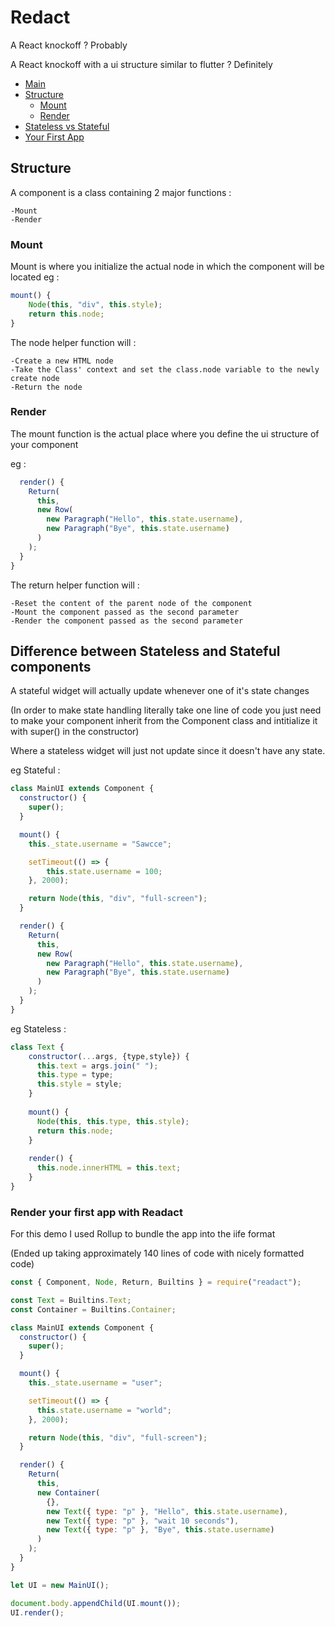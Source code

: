 # Redact

A React knockoff ? Probably

A React knockoff with a ui structure similar to flutter ? Definitely

- [Main](#redact)
- [Structure](#structure)
  * [Mount](#mount)
  * [Render](#render)
- [Stateless vs Stateful](#difference-between-stateless-and-stateful-components)
- [Your First App](#render-your-first-app-with-readact)

## Structure

A component is a class containing 2 major functions :

    -Mount
    -Render

### Mount

Mount is where you initialize the actual node in which the component will be located
eg :       
```js
mount() {
    Node(this, "div", this.style);
    return this.node;
}
```

The node helper function will :

    -Create a new HTML node
    -Take the Class' context and set the class.node variable to the newly create node
    -Return the node 

### Render

The mount function is the actual place where you define the ui structure of your component

eg :       
```js
  render() {
    Return(
      this,
      new Row(
        new Paragraph("Hello", this.state.username),
        new Paragraph("Bye", this.state.username)
      )
    );
  }
}
```

The return helper function will :

    -Reset the content of the parent node of the component
    -Mount the component passed as the second parameter
    -Render the component passed as the second parameter

## Difference between Stateless and Stateful components

A stateful widget will actually update whenever one of it's state changes

(In order to make state handling literally take one line of code you just need to make your component inherit from the Component class and intitialize it with super() in the constructor)

Where a stateless widget will just not update since it doesn't have any state.

eg Stateful :
```js
class MainUI extends Component {
  constructor() {
    super();
  }

  mount() {
    this._state.username = "Sawcce";

    setTimeout(() => {
        this.state.username = 100;
    }, 2000);

    return Node(this, "div", "full-screen");
  }

  render() {
    Return(
      this,
      new Row(
        new Paragraph("Hello", this.state.username),
        new Paragraph("Bye", this.state.username)
      )
    );
  }
}
```

eg Stateless : 
```js
class Text {
    constructor(...args, {type,style}) {
      this.text = args.join(" ");
      this.type = type;
      this.style = style;
    }
  
    mount() {
      Node(this, this.type, this.style);
      return this.node;
    }
  
    render() {
      this.node.innerHTML = this.text;
    }
}
```

### Render your first app with Readact

For this demo I used Rollup to bundle the app into the iife format

(Ended up taking approximately 140 lines of code with nicely formatted code)

```js
const { Component, Node, Return, Builtins } = require("readact");

const Text = Builtins.Text;
const Container = Builtins.Container;

class MainUI extends Component {
  constructor() {
    super();
  }

  mount() {
    this._state.username = "user";

    setTimeout(() => {
      this.state.username = "world";
    }, 2000);

    return Node(this, "div", "full-screen");
  }

  render() {
    Return(
      this,
      new Container(
        {},
        new Text({ type: "p" }, "Hello", this.state.username),
        new Text({ type: "p" }, "wait 10 seconds"),
        new Text({ type: "p" }, "Bye", this.state.username)
      )
    );
  }
}

let UI = new MainUI();

document.body.appendChild(UI.mount());
UI.render();
```